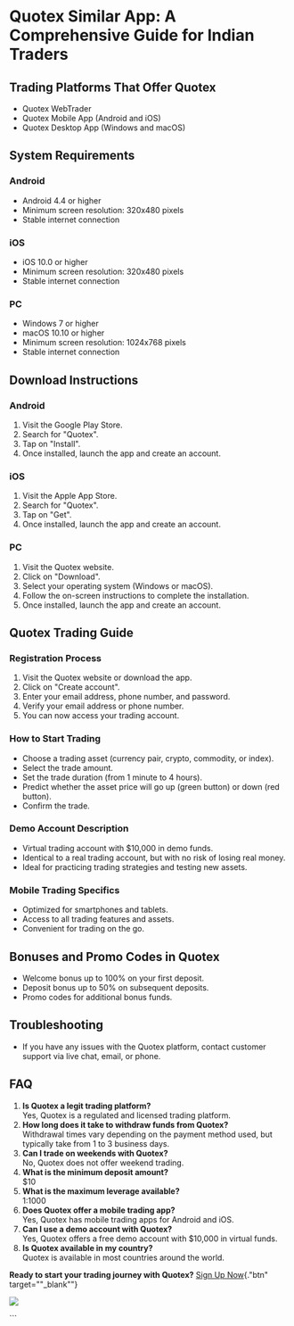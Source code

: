 # Quotex Similar App: A Comprehensive Guide for Indian Traders

## Trading Platforms That Offer Quotex

-   Quotex WebTrader
-   Quotex Mobile App (Android and iOS)
-   Quotex Desktop App (Windows and macOS)

## System Requirements

### Android

-   Android 4.4 or higher
-   Minimum screen resolution: 320x480 pixels
-   Stable internet connection

### iOS

-   iOS 10.0 or higher
-   Minimum screen resolution: 320x480 pixels
-   Stable internet connection

### PC

-   Windows 7 or higher
-   macOS 10.10 or higher
-   Minimum screen resolution: 1024x768 pixels
-   Stable internet connection

## Download Instructions

### Android

1.  Visit the Google Play Store.
2.  Search for "Quotex".
3.  Tap on "Install".
4.  Once installed, launch the app and create an account.

### iOS

1.  Visit the Apple App Store.
2.  Search for "Quotex".
3.  Tap on "Get".
4.  Once installed, launch the app and create an account.

### PC

1.  Visit the Quotex website.
2.  Click on "Download".
3.  Select your operating system (Windows or macOS).
4.  Follow the on-screen instructions to complete the installation.
5.  Once installed, launch the app and create an account.

## Quotex Trading Guide

### Registration Process

1.  Visit the Quotex website or download the app.
2.  Click on "Create account".
3.  Enter your email address, phone number, and password.
4.  Verify your email address or phone number.
5.  You can now access your trading account.

### How to Start Trading

-   Choose a trading asset (currency pair, crypto, commodity, or index).
-   Select the trade amount.
-   Set the trade duration (from 1 minute to 4 hours).
-   Predict whether the asset price will go up (green button) or down
    (red button).
-   Confirm the trade.

### Demo Account Description

-   Virtual trading account with \$10,000 in demo funds.
-   Identical to a real trading account, but with no risk of losing real
    money.
-   Ideal for practicing trading strategies and testing new assets.

### Mobile Trading Specifics

-   Optimized for smartphones and tablets.
-   Access to all trading features and assets.
-   Convenient for trading on the go.

## Bonuses and Promo Codes in Quotex

-   Welcome bonus up to 100% on your first deposit.
-   Deposit bonus up to 50% on subsequent deposits.
-   Promo codes for additional bonus funds.

## Troubleshooting

-   If you have any issues with the Quotex platform, contact customer
    support via live chat, email, or phone.

## FAQ

1.  **Is Quotex a legit trading platform?**\
    Yes, Quotex is a regulated and licensed trading platform.
2.  **How long does it take to withdraw funds from Quotex?**\
    Withdrawal times vary depending on the payment method used, but
    typically take from 1 to 3 business days.
3.  **Can I trade on weekends with Quotex?**\
    No, Quotex does not offer weekend trading.
4.  **What is the minimum deposit amount?**\
    \$10
5.  **What is the maximum leverage available?**\
    1:1000
6.  **Does Quotex offer a mobile trading app?**\
    Yes, Quotex has mobile trading apps for Android and iOS.
7.  **Can I use a demo account with Quotex?**\
    Yes, Quotex offers a free demo account with \$10,000 in virtual
    funds.
8.  **Is Quotex available in my country?**\
    Quotex is available in most countries around the world.

**Ready to start your trading journey with Quotex?** [Sign Up
Now](\%22https://traff.sbs/quotexonelink\%22){."btn"
target=""_blank""}

[![](https://static.quotex.io/files/1_en/300_250.jpg)](https://traff.sbs/brokerqxsignupf)

\`\`\`


